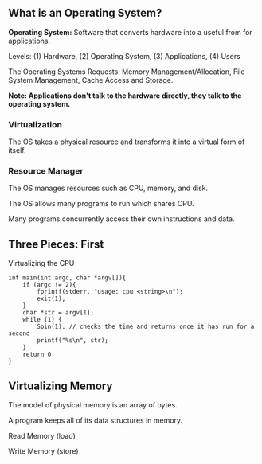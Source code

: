 
## What is an Operating System?

**Operating System:** Software that converts hardware into a useful from for applications.

Levels: (1) Hardware, (2) Operating System, (3) Applications, (4) Users

The Operating Systems Requests: Memory Management/Allocation, File System Management, Cache Access and Storage. 

**Note: Applications don't talk to the hardware directly, they talk to the operating system.**

### Virtualization

The OS takes a physical resource and transforms it into a virtual form of itself. 

### Resource Manager

The OS manages resources such as CPU, memory, and disk. 

The OS allows many programs to run which shares CPU.

Many programs concurrently access their own instructions and data.

## Three Pieces: First

Virtualizing the CPU

```out
int main(int argc, char *argv[]){
    if (argc != 2){
        fprintf(stderr, "usage: cpu <string>\n");
        exit(1);
    }
    char *str = argv[1];
    while (1) {
        Spin(1); // checks the time and returns once it has run for a second
        printf("%s\n", str);
    }
    return 0'
}
```

## Virtualizing Memory

The model of physical memory is an array of bytes. 

A program keeps all of its data structures in memory. 

Read Memory (load)

Write Memory (store)
